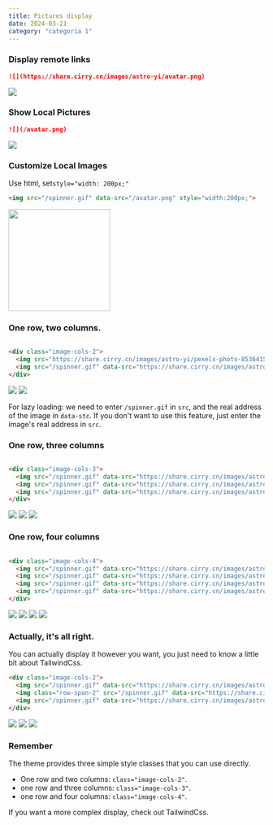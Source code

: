 ```yaml
---
title: Pictures display
date: 2024-03-21
category: "categoria 1"
---
```


### Display remote links

```md
![](https://share.cirry.cn/images/astro-yi/avatar.png)
```

![](https://share.cirry.cn/images/astro-yi/avatar.png)

### Show Local Pictures

```md
![](/avatar.png)
```

![](/avatar.png)

### Customize Local Images

Use html, set`style="width: 200px;"`

```html
<img src="/spinner.gif" data-src="/avatar.png" style="width:200px;">
```

<img src="/spinner.gif" data-src="/avatar.png" style="width:200px;">

### One row, two columns.

```html

<div class="image-cols-2">
  <img src="https://share.cirry.cn/images/astro-yi/pexels-photo-8536415.jpeg">
  <img src="/spinner.gif" data-src="https://share.cirry.cn/images/astro-yi/pexels-kyle-miller-20582700.jpg">
</div>
```

<div class="image-cols-2">
  <img src="https://share.cirry.cn/images/astro-yi/pexels-photo-8536415.jpeg">
  <img src="/spinner.gif" data-src="https://share.cirry.cn/images/astro-yi/pexels-kyle-miller-20582700.jpg" >
</div>


For lazy loading: we need to enter `/spinner.gif` in `src`, and the real address of the image in `data-stc`. If you don't want to use this feature, just enter the image's real address in `src`.

### One row, three columns

```html

<div class="image-cols-3">
  <img src="/spinner.gif" data-src="https://share.cirry.cn/images/astro-yi/pexels-photo-8536415.jpeg">
  <img src="/spinner.gif" data-src="https://share.cirry.cn/images/astro-yi/pexels-kyle-miller-20582700.jpg">
  <img src="/spinner.gif" data-src="https://share.cirry.cn/images/astro-yi/pexels-photo-20523844.jpeg">
</div>
```

<div class="image-cols-3">
  <img src="/spinner.gif" data-src="https://share.cirry.cn/images/astro-yi/pexels-photo-8536415.jpeg">
  <img src="/spinner.gif" data-src="https://share.cirry.cn/images/astro-yi/pexels-kyle-miller-20582700.jpg" >
  <img src="/spinner.gif" data-src="https://share.cirry.cn/images/astro-yi/pexels-photo-20523844.jpeg" >
</div>

### One row, four columns

```html

<div class="image-cols-4">
  <img src="/spinner.gif" data-src="https://share.cirry.cn/images/astro-yi/pexels-photo-8536415.jpeg">
  <img src="/spinner.gif" data-src="https://share.cirry.cn/images/astro-yi/pexels-kyle-miller-20582700.jpg">
  <img src="/spinner.gif" data-src="https://share.cirry.cn/images/astro-yi/pexels-photo-20523844.jpeg">
  <img src="/spinner.gif" data-src="https://share.cirry.cn/images/astro-yi/pexels-photo-8536415.jpeg">
</div>
```

<div class="image-cols-4">
  <img class="object-fill" src="/spinner.gif" data-src="https://share.cirry.cn/images/astro-yi/pexels-photo-8536415.jpeg">
  <img class="object-fill" src="/spinner.gif" data-src="https://share.cirry.cn/images/astro-yi/pexels-kyle-miller-20582700.jpg" >
  <img class="object-fill" src="/spinner.gif" data-src="https://share.cirry.cn/images/astro-yi/pexels-photo-20523844.jpeg" >
  <img src="/spinner.gif" data-src="https://share.cirry.cn/images/astro-yi/pexels-photo-8536415.jpeg">
</div>

### Actually, it's all right.

You can actually display it however you want, you just need to know a little bit about TailwindCss.

```html
<div class="image-cols-2">
  <img src="/spinner.gif" data-src="https://share.cirry.cn/images/astro-yi/pexels-photo-8536415.jpeg">
  <img class="row-span-2" src="/spinner.gif" data-src="https://share.cirry.cn/images/astro-yi/pexels-jeffer-berrire-9027257.jpg">
  <img src="/spinner.gif" data-src="https://share.cirry.cn/images/astro-yi/pexels-kyle-miller-20582700.jpg">
</div>
```

<div class="image-cols-2">
<img src="/spinner.gif" class="object-fill" data-src="https://share.cirry.cn/images/astro-yi/pexels-photo-8536415.jpeg">
<img class="row-span-2 object-fill" src="/spinner.gif" data-src="https://share.cirry.cn/images/astro-yi/pexels-photo-8907866.jpeg">
<img src="/spinner.gif" class="object-fill" data-src="https://share.cirry.cn/images/astro-yi/pexels-photo-20523844.jpeg">
</div>

### Remember

The theme provides three simple style classes that you can use directly.

+ One row and two columns: `class="image-cols-2"`.
+ one row and three columns: `class="image-cols-3"`.
+ one row and four columns: `class="image-cols-4"`.

If you want a more complex display, check out TailwindCss.